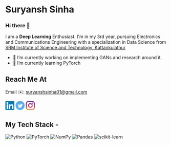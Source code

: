 # Suryansh Sinha
### Hi there 👋

I am a **Deep Learning** Enthusiast. I'm in my 3rd year, pursuing Electronics and Communications Engineering with a specialization in Data Science from [SRM Institute of Science and Technology, Kattankulathur](https://www.srmist.edu.in/)

- 🔭 I’m currently working on implementing GANs and research around it.
- 🌱 I’m currently learning PyTorch

## Reach Me At
Email ✉️: suryanshsinha01@gmail.com

[<img src="imgs/linkedin.svg" width="28">](https://www.linkedin.com/in/suryanshsinha/)
[<img src="imgs/twitter.svg" width="28">](https://twitter.com/suryanshstwt/) [<img src="imgs/instagram.svg" width="28">](https://instagram.com/suryansh.apk)

## My Tech Stack -
![Python](https://img.shields.io/badge/python-3670A0?style=for-the-badge&logo=python&logoColor=ffdd54)
![PyTorch](https://img.shields.io/badge/PyTorch-%23EE4C2C.svg?style=for-the-badge&logo=PyTorch&logoColor=white)
![NumPy](https://img.shields.io/badge/numpy-%23013243.svg?style=for-the-badge&logo=numpy&logoColor=white)
![Pandas](https://img.shields.io/badge/pandas-%23150458.svg?style=for-the-badge&logo=pandas&logoColor=white)
![scikit-learn](https://img.shields.io/badge/scikit--learn-%23F7931E.svg?style=for-the-badge&logo=scikit-learn&logoColor=white)


<!-- <img align=left width=47% src="https://github-readme-stats.vercel.app/api?username=suryansh-sinha&show_icons=true&theme=codeSTACKr&include_all_commits=true&count_private=true"/> -->
<!-- <img src="https://github-readme-stats.vercel.app/api/top-langs/?username=suryansh-sinha&layout=compact"/> -->


<!--
**suryansh-sinha/suryansh-sinha** is a ✨ _special_ ✨ repository because its `README.md` (this file) appears on your GitHub profile.

Here are some ideas to get you started:

- 🔭 I’m currently working on ...
- 🌱 I’m currently learning ...
- 👯 I’m looking to collaborate on ...
- 🤔 I’m looking for help with ...
- 💬 Ask me about ...
- 📫 How to reach me: ...
- 😄 Pronouns: ...
- ⚡ Fun fact: ...
-->
